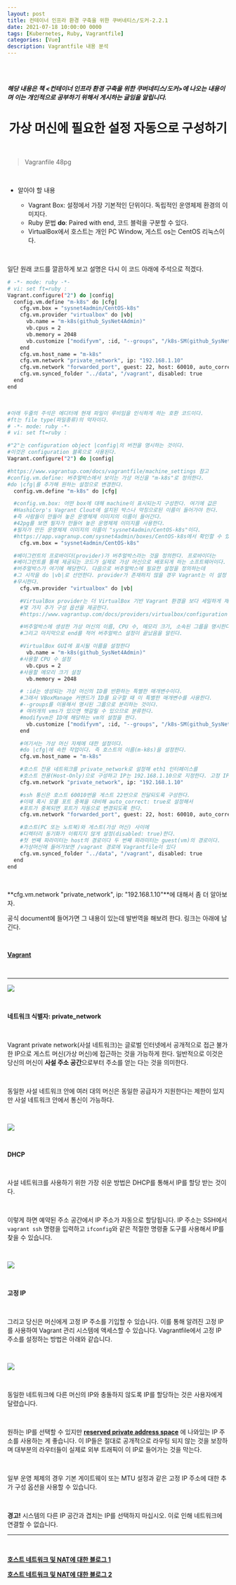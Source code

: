 ```yaml
---
layout: post
title: 컨테이너 인프라 환경 구축을 위한 쿠버네티스/도커-2.2.1
date: 2021-07-18 10:00:00 0000
tags: [Kubernetes, Ruby, Vagrantfile]
categories: [Vue]
description: Vagrantfile 내용 분석
---
```


<br><br>

**_해당 내용은 책 <컨테이너 인프라 환경 구축을 위한 쿠버네티스/도커>에 나오는 내용이며 이는 개인적으로 공부하기 위해서 게시하는 글임을 알립니다._**

# <center>가상 머신에 필요한 설정 자동으로 구성하기</center>

<br>

> Vagranfile 48pg

<br>

- 알아야 할 내용

  - Vagrant Box: 설정에서 가장 기본적인 단위이다. 독립적인 운영체제 환경의 이미지다.
  - Ruby 문법 **do**: Paired with end, 코드 블럭을 구분할 수 있다.
  - VirtualBox에서 호스트는 개인 PC Window, 게스트 os는 CentOS 리눅스이다.

<br>

일단 원래 코드를 깔끔하게 보고 설명은 다시 이 코드 아래에 주석으로 적겠다.

```bash
# -*- mode: ruby -*-
# vi: set ft=ruby :
Vagrant.configure("2") do |config|
  config.vm.define "m-k8s" do |cfg|
    cfg.vm.box = "sysnet4admin/CentOS-k8s"
    cfg.vm.provider "virtualbox" do |vb|
      vb.name = "m-k8s(github_SysNet4Admin)"
      vb.cpus = 2
      vb.memory = 2048
      vb.customize ["modifyvm", :id, "--groups", "/k8s-SM(github_SysNet4Admin)"]
    end
    cfg.vm.host_name = "m-k8s"
    cfg.vm.network "private_network", ip: "192.168.1.10"
    cfg.vm.network "forwarded_port", guest: 22, host: 60010, auto_correct: true, id: "ssh"
    cfg.vm.synced_folder "../data", "/vagrant", disabled: true
  end
end
```

<br>

```bash
#아래 두줄의 주석은 에디터에 현재 파일이 루비임을 인식하게 하는 호환 코드이다.
#ft는 file type(파일종류)의 약자이다.
# -*- mode: ruby -*-
# vi: set ft=ruby :

#"2"는 configuration object |config|의 버전을 명시하는 것이다.
#이것은 configuration 블록으로 사용된다.
Vagrant.configure("2") do |config|

#https://www.vagrantup.com/docs/vagrantfile/machine_settings 참고
#config.vm.define: 버추얼박스에서 보이는 가상 머신을 "m-k8s"로 정의한다.
#do |cfg|를 추가해 원하는 설정으로 변경한다.
  config.vm.define "m-k8s" do |cfg|

  #config.vm.box: 어떤 box에 대해 machine이 표시되는지 구성한다. 여기에 값은
  #HashiCorp's Vagrant Clout에 설치된 박스나 약칭으로된 이름이 들어가야 한다.
  #즉 사람들이 만들어 놓은 운영체제 이미지의 이름이 들어간다.
  #42pg를 보면 필자가 만들어 놓은 운영체제 이미지를 사용한다.
  #필자가 만든 운영체제 이미지의 이름이 "sysnet4admin/CentOS-k8s"이다.
  #https://app.vagranup.com/sysnet4admin/boxes/CentOS-k8s에서 확인할 수 있다.
    cfg.vm.box = "sysnet4admin/CentOS-k8s"

  #베이그런트의 프로바이더(provider)가 버추얼박스라는 것을 정의한다. 프로바이더는
  #베이그런트를 통해 제공되는 코드가 실제로 가상 머신으로 배포되게 하는 소프트웨어이다.
  #버추얼박스가 여기에 해당한다. 다음으로 버추얼박스에 필요한 설정을 정의하는데
  #그 시작을 do |vb|로 선언한다. provider가 존재하지 않을 경우 Vagrant는 이 설정 블록을
  #무시한다.
    cfg.vm.provider "virtualbox" do |vb|

    #VirtualBox provider는 더 VirtualBox 기반 Vagrant 환경을 보다 세밀하게 제어할 수 있는
    #몇 가지 추가 구성 옵션을 제공한다.
    #https://www.vagrantup.com/docs/providers/virtualbox/configuration 참고

    #버추얼박스에 생성한 가상 머신의 이름, CPU 수, 메모리 크기, 소속된 그룹을 명시한다.
    #그리고 마지막으로 end를 적어 버추얼박스 설정이 끝났음을 알린다.

    #VirtualBox GUI에 표시될 이름을 설정한다
      vb.name = "m-k8s(github_SysNet4Admin)"
    #사용할 CPU 수 설정
      vb.cpus = 2
    #사용할 메모리 크기 설정
      vb.memory = 2048

    # :id는 생성되는 가상 머신의 ID를 반환하는 특별한 매개변수이다.
    #그래서 VBoxManage 커맨드가 ID를 요구할 때 이 특별한 매개변수를 사용한다.
    #--groups를 이용해서 명시된 그룹으로 분리하는 것이다.
    # 여러개의 vms가 있으면 헷갈릴 수 있으므로 분류한다.
    #modifyvm은 ID에 해당하는 vm의 설정을 한다.
      vb.customize ["modifyvm", :id, "--groups", "/k8s-SM(github_SysNet4Admin)"]
    end

    #여기서는 가상 머신 자체에 대한 설정이다.
    #do |cfg|에 속한 작업이다. 즉 호스트의 이름(m-k8s)을 설정한다.
    cfg.vm.host_name = "m-k8s"

    #호스트 전용 네트워크를 private_network로 설정해 eth1 인터페이스를
    #호스트 전용(Host-Only)으로 구성하고 IP는 192.168.1.10으로 지정한다. 고정 IP를 설정해주는 방법이다. 아래 document 참고
    cfg.vm.network "private_network", ip: "192.168.1.10"

    #ssh 통신은 호스트 60010번을 게스트 22번으로 전달되도록 구성한다.
    #이때 혹시 모를 포트 중복을 대비해 auto_correct: true로 설정해서
    #포트가 중복되면 포트가 자동으로 변경되도록 한다.
    cfg.vm.network "forwarded_port", guest: 22, host: 60010, auto_correct: true, id: "ssh"

    #호스트(PC 또는 노트북)와 게스트(가상 머신) 사이에
    #디렉터리 동기화가 이뤄지지 않게 설정(disabled: true)한다.
    #첫 번째 파라미터는 host의 경로이다 두 번째 파라미터는 guest(vm)의 경로이다.
    #가상머신에 들어가보면 /vagrant 경로에 Vagrantfile이 있다
    cfg.vm.synced_folder "../data", "/vagrant", disabled: true
  end
end
```

<br>

**cfg.vm.network "private_network", ip: "192.168.1.10"**에 대해서 좀 더 알아보자.

공식 document에 들어가면 그 내용이 있는데 발번역을 해보려 한다. 링크는 아래에 남긴다.

<br>

**[Vagrant](https://www.vagrantup.com/docs/networking/private_network)**

<br>

---

![](/images/Kubernetes/post1/2021-07-19-09-05-59.png)

<br>

**네트워크 식별자: private_network**

<br>

Vagrant private network(사설 네트워크)는 글로벌 인터넷에서 공개적으로 접근 불가한 IP으로 게스트 머신(가상 머신)에 접근하는 것을 가능하게 한다. 일반적으로 이것은 당신의 머신이 **사설 주소 공간**으로부터 주소를 얻는 다는 것을 의미한다.

<br>

동일한 사설 네트워크 안에 여러 대의 머신은 동일한 공급자가 지원한다는 제한이 있지만 사설 네트워크 안에서 통신이 가능하다.

<br>

![](/images/Kubernetes/post1/2021-07-19-09-13-30.png)

<br>

**DHCP**

<br>

사설 네트워크를 사용하기 위한 가장 쉬운 방법은 DHCP를 통해서 IP를 할당 받는 것이다.

<br>

이렇게 하면 예약된 주소 공간에서 IP 주소가 자동으로 할당됩니다. IP 주소는 SSH에서 `vagrant ssh` 명령을 입력하고 `ifconfig`와 같은 적절한 명령줄 도구를 사용해서 IP를 찾을 수 있습니다.

<br>

![](/images/Kubernetes/post1/2021-07-19-09-17-55.png)

<br>

**고정 IP**

<br>

그리고 당신은 머신에게 고정 IP 주소를 기입할 수 있습니다. 이를 통해 알려진 고정 IP를 사용하여 Vagrant 관리 시스템에 액세스할 수 있습니다. Vagrantfile에서 고정 IP 주소를 설정하는 방법은 아래와 같습니다.

<br>

![](/images/Kubernetes/post1/2021-07-19-09-22-14.png)

<br>

동일한 네트워크에 다른 머신의 IP와 충돌하지 않도록 IP를 할당하는 것은 사용자에게 달렸습니다.

<br>

원하는 IP를 선택할 수 있지만 **[reserved private address space](https://en.wikipedia.org/wiki/Private_network#Private_IPv4_address_spaces)** 에 나와있는 IP 주소를 사용하는 게 좋습니다. 이 IP들은 절대로 공개적으로 라우팅 되지 않는 것을 보장하며 대부분의 라우터들이 실제로 외부 트래픽이 이 IP로 들어가는 것을 막는다.

<br>

일부 운영 체제의 경우 기본 게이트웨이 또는 MTU 설정과 같은 고정 IP 주소에 대한 추가 구성 옵션을 사용할 수 있습니다.

<br>

**경고!** 시스템의 다른 IP 공간과 겹치는 IP를 선택하지 마십시오. 이로 인해 네트워크에 연결할 수 없습니다.

---

<br>

**[호스트 네트워크 및 NAT에 대한 블로그 1](https://developerin.tistory.com/18)**

**[호스트 네트워크 및 NAT에 대한 블로그 2](https://liveyourit.tistory.com/26)**
